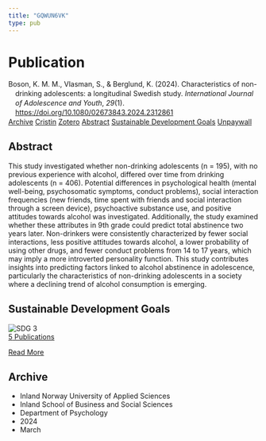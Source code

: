 ```yaml
---
title: "GQWUN6VK"
type: pub
---
```

<h1>Publication</h1>
<article id="csl-bib-container-GQWUN6VK" class="csl-bib-container">
  <div class="csl-bib-body" style="line-height: 1.35; padding-left: 1em; text-indent:-1em;">
  <div class="csl-entry">Boson, K. M. M., Vlasman, S., &amp; Berglund, K. (2024). Characteristics of non-drinking adolescents: a longitudinal Swedish study. <i>International Journal of Adolescence and Youth</i>, <i>29</i>(1). <a href="https://doi.org/10.1080/02673843.2024.2312861">https://doi.org/10.1080/02673843.2024.2312861</a></div>
</div>
  <div class="csl-bib-buttons">
    <a href="#taxonomy-article-GQWUN6VK" class="csl-bib-button">Archive</a>
    <a href="https://app.cristin.no/results/show.jsf?id=2251517" alt="Cristin URL" class="csl-bib-button">Cristin</a>
    <a href="http://zotero.org/groups/5402882/items/GQWUN6VK" alt="Zotero URL" class="csl-bib-button">Zotero</a>
    <a href="#abstract-article-GQWUN6VK" class="csl-bib-button">Abstract</a>
    <a href="#sdg-article-GQWUN6VK" class="csl-bib-button">Sustainable Development Goals</a>
    <a href="https://www.tandfonline.com/doi/pdf/10.1080/02673843.2024.2312861?needAccess=true" class="csl-bib-button">Unpaywall</a>
  </div>
  <div id="csl-bib-meta-container-GQWUN6VK"></div>
</article>
<div id="csl-bib-meta-GQWUN6VK" class="csl-bib-meta">
  <article id="abstract-article-GQWUN6VK" class="abstract-article">
    <h1>Abstract</h1>
    This study investigated whether non-drinking adolescents (n = 195), with no previous experience with alcohol, differed over time from drinking adolescents (n = 406). Potential differences in psychological health (mental well-being, psychosomatic symptoms, conduct problems), social interaction frequencies (new friends, time spent with friends and social interaction through a screen device), psychoactive substance use, and positive attitudes towards alcohol was investigated. Additionally, the study examined whether these attributes in 9th grade could predict total abstinence two years later. Non-drinkers were consistently characterized by fewer social interactions, less positive attitudes towards alcohol, a lower probability of using other drugs, and fewer conduct problems from 14 to 17 years, which may imply a more introverted personality function. This study contributes insights into predicting factors linked to alcohol abstinence in adolescence, particularly the characteristics of non-drinking adolescents in a society where a declining trend of alcohol consumption is emerging.
  </article>
  <article id="sdg-article-GQWUN6VK" class="sdg-article">
    <h1>Sustainable Development Goals</h1>
    <div class="sdg-container"><div id="sdg3" class="sdg"> <img src="{{< params subfolder >}}images/sdg/sdg03_en.png" class="image" alt="SDG 3"> <div class="sdg-overlay"> <a href="{{< params subfolder >}}en/archive/?sdg=3#archive" class="sdg-publication-count"><span>5</span> Publications</a> <p><a href="https://sdgs.un.org/goals/goal3" class="sdg-read-more">Read More</a></p> </div> </div></div>
  </article>
  <article id="taxonomy-article-GQWUN6VK" class="taxonomy-article">
    <h1>Archive</h1>
    <ul>
      <li>Inland Norway University of Applied Sciences</li>
      <li>Inland School of Business and Social Sciences</li>
      <li>Department of Psychology</li>
      <li>2024</li>
      <li>March</li>
    </ul>
  </article>
</div>
